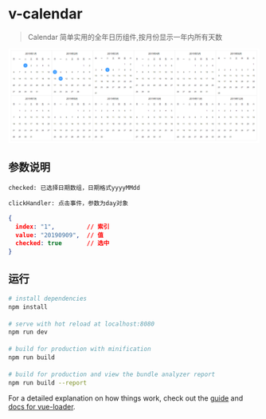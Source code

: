 # v-calendar

> Calendar
> 简单实用的全年日历组件,按月份显示一年内所有天数

![avatar](src/assets/image.png)

## 参数说明

`checked: 已选择日期数组，日期格式yyyyMMdd`

`clickHandler: 点击事件，参数为day对象`
```json
{
  index: "1",         // 索引
  value: "20190909",  // 值
  checked: true       // 选中
}
```


## 运行

``` bash
# install dependencies
npm install

# serve with hot reload at localhost:8080
npm run dev

# build for production with minification
npm run build

# build for production and view the bundle analyzer report
npm run build --report
```

For a detailed explanation on how things work, check out the [guide](http://vuejs-templates.github.io/webpack/) and [docs for vue-loader](http://vuejs.github.io/vue-loader).
